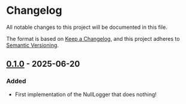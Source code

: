 # Changelog

All notable changes to this project will be documented in this file.

The format is based on [Keep a Changelog](https://keepachangelog.com/en/1.1.0/),
and this project adheres to [Semantic Versioning](https://semver.org/spec/v2.0.0.html).

## [0.1.0] - 2025-06-20

### Added

- First implementation of the NullLogger that does nothing!

[0.1.0]: https://github.com/infra-blocks/ts-null-logger/releases/tag/v0.1.0
